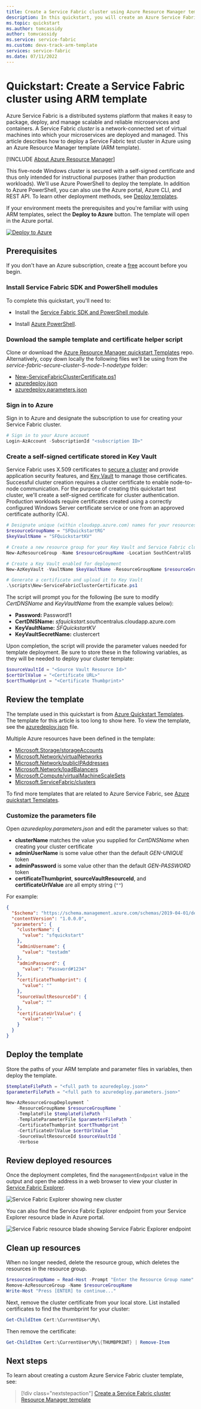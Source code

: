 ```yaml
---
title: Create a Service Fabric cluster using Azure Resource Manager template
description: In this quickstart, you will create an Azure Service Fabric test cluster by using Azure Resource Manager template.
ms.topic: quickstart
ms.author: tomcassidy
author: tomvcassidy
ms.service: service-fabric
ms.custom: devx-track-arm-template
services: service-fabric
ms.date: 07/11/2022
---
```


# Quickstart: Create a Service Fabric cluster using ARM template

Azure Service Fabric is a distributed systems platform that makes it easy to package, deploy, and manage scalable and reliable microservices and containers. A Service Fabric *cluster* is a network-connected set of virtual machines into which your microservices are deployed and managed. This article describes how to deploy a Service Fabric test cluster in Azure using an Azure Resource Manager template (ARM template).

[!INCLUDE [About Azure Resource Manager](../../includes/resource-manager-quickstart-introduction.md)]

This five-node Windows cluster is secured with a self-signed certificate and thus only intended for instructional purposes (rather than production workloads). We'll use Azure PowerShell to deploy the template. In addition to Azure PowerShell, you can also use the Azure portal, Azure CLI, and REST API. To learn other deployment methods, see [Deploy templates](../azure-resource-manager/templates/deploy-portal.md).

If your environment meets the prerequisites and you're familiar with using ARM templates, select the **Deploy to Azure** button. The template will open in the Azure portal.

[![Deploy to Azure](~/articles/reusable-content/deploy-to-azure-button.svg)](https://portal.azure.com/#create/Microsoft.Template/uri/https%3A%2F%2Fraw.githubusercontent.com%2FAzure%2Fazure-quickstart-templates%2Fmaster%2Fquickstarts%2Fmicrosoft.servicefabric%2Fservice-fabric-secure-cluster-5-node-1-nodetype%2Fazuredeploy.json)

## Prerequisites

If you don't have an Azure subscription, create a [free](https://azure.microsoft.com/free/) account before you begin.

### Install Service Fabric SDK and PowerShell modules

To complete this quickstart, you'll need to:

* Install the [Service Fabric SDK and PowerShell module](service-fabric-get-started.md).

* Install [Azure PowerShell](/powershell/azure/install-azure-powershell).

### Download the sample template and certificate helper script

Clone or download the [Azure Resource Manager quickstart Templates](https://github.com/Azure/azure-quickstart-templates) repo. Alternatively, copy down locally the following files we'll be using from the *service-fabric-secure-cluster-5-node-1-nodetype* folder:

* [New-ServiceFabricClusterCertificate.ps1](https://raw.githubusercontent.com/Azure/azure-quickstart-templates/master/quickstarts/microsoft.servicefabric/service-fabric-secure-cluster-5-node-1-nodetype/scripts/New-ServiceFabricClusterCertificate.ps1)
* [azuredeploy.json](https://raw.githubusercontent.com/Azure/azure-quickstart-templates/master/quickstarts/microsoft.servicefabric/service-fabric-secure-cluster-5-node-1-nodetype/azuredeploy.json)
* [azuredeploy.parameters.json](https://raw.githubusercontent.com/Azure/azure-quickstart-templates/master/quickstarts/microsoft.servicefabric/service-fabric-secure-cluster-5-node-1-nodetype/azuredeploy.parameters.json)

### Sign in to Azure

Sign in to Azure and designate the subscription to use for creating your Service Fabric cluster.

```powershell
# Sign in to your Azure account
Login-AzAccount -SubscriptionId "<subscription ID>"
```

### Create a self-signed certificate stored in Key Vault

Service Fabric uses X.509 certificates to [secure a cluster](./service-fabric-cluster-security.md) and provide application security features, and [Key Vault](../key-vault/general/overview.md) to manage those certificates. Successful cluster creation requires a cluster certificate to enable node-to-node communication. For the purpose of creating this quickstart test cluster, we'll create a self-signed certificate for cluster authentication. Production workloads require certificates created using a correctly configured Windows Server certificate service or one from an approved certificate authority (CA).

```powershell
# Designate unique (within cloudapp.azure.com) names for your resources
$resourceGroupName = "SFQuickstartRG"
$keyVaultName = "SFQuickstartKV"

# Create a new resource group for your Key Vault and Service Fabric cluster
New-AzResourceGroup -Name $resourceGroupName -Location SouthCentralUS

# Create a Key Vault enabled for deployment
New-AzKeyVault -VaultName $keyVaultName -ResourceGroupName $resourceGroupName -Location SouthCentralUS -EnabledForDeployment

# Generate a certificate and upload it to Key Vault
.\scripts\New-ServiceFabricClusterCertificate.ps1
```

The script will prompt you for the following (be sure to modify *CertDNSName* and *KeyVaultName* from the example values below):

* **Password:** Password!1
* **CertDNSName:** *sfquickstart*.southcentralus.cloudapp.azure.com
* **KeyVaultName:** *SFQuickstartKV*
* **KeyVaultSecretName:** clustercert

Upon completion, the script will provide the parameter values needed for template deployment. Be sure to store these in the following variables, as they will be needed to deploy your cluster template:

```powershell
$sourceVaultId = "<Source Vault Resource Id>"
$certUrlValue = "<Certificate URL>"
$certThumbprint = "<Certificate Thumbprint>"
```

## Review the template

The template used in this quickstart is from [Azure Quickstart Templates](https://azure.microsoft.com/resources/templates/service-fabric-secure-cluster-5-node-1-nodetype/). The template for this article is too long to show here. To view the template, see the [azuredeploy.json](https://raw.githubusercontent.com/Azure/azure-quickstart-templates/master/quickstarts/microsoft.servicefabric/service-fabric-secure-cluster-5-node-1-nodetype/azuredeploy.json) file.

Multiple Azure resources have been defined in the template:

* [Microsoft.Storage/storageAccounts](/azure/templates/microsoft.storage/storageaccounts)
* [Microsoft.Network/virtualNetworks](/azure/templates/microsoft.network/virtualnetworks)
* [Microsoft.Network/publicIPAddresses](/azure/templates/microsoft.network/publicipaddresses)
* [Microsoft.Network/loadBalancers](/azure/templates/microsoft.network/loadbalancers)
* [Microsoft.Compute/virtualMachineScaleSets](/azure/templates/microsoft.compute/virtualmachinescalesets)
* [Microsoft.ServiceFabric/clusters](/azure/templates/microsoft.servicefabric/clusters)

To find more templates that are related to Azure Service Fabric, see
[Azure quickstart Templates](https://azure.microsoft.com/resources/templates/?sort=Popular&term=service+fabric).

### Customize the parameters file

Open *azuredeploy.parameters.json* and edit the parameter values so that:

* **clusterName** matches the value you supplied for *CertDNSName* when creating your cluster certificate
* **adminUserName** is some value other than the default *GEN-UNIQUE* token
* **adminPassword** is some value other than the default *GEN-PASSWORD* token
* **certificateThumbprint**, **sourceVaultResourceId**, and **certificateUrlValue** are all empty string (`""`)

For example:

```json
{
  "$schema": "https://schema.management.azure.com/schemas/2019-04-01/deploymentParameters.json#",
  "contentVersion": "1.0.0.0",
  "parameters": {
    "clusterName": {
      "value": "sfquickstart"
    },
    "adminUsername": {
      "value": "testadm"
    },
    "adminPassword": {
      "value": "Password#1234"
    },
    "certificateThumbprint": {
      "value": ""
    },
    "sourceVaultResourceId": {
      "value": ""
    },
    "certificateUrlValue": {
      "value": ""
    }
  }
}
```

## Deploy the template

Store the paths of your ARM template and parameter files in variables, then deploy the template.

```powershell
$templateFilePath = "<full path to azuredeploy.json>"
$parameterFilePath = "<full path to azuredeploy.parameters.json>"

New-AzResourceGroupDeployment `
    -ResourceGroupName $resourceGroupName `
    -TemplateFile $templateFilePath `
    -TemplateParameterFile $parameterFilePath `
    -CertificateThumbprint $certThumbprint `
    -CertificateUrlValue $certUrlValue `
    -SourceVaultResourceId $sourceVaultId `
    -Verbose
```

## Review deployed resources

Once the deployment completes, find the `managementEndpoint` value in the output and open the address in a web browser to view your cluster in [Service Fabric Explorer](./service-fabric-visualizing-your-cluster.md).

![Service Fabric Explorer showing new cluster](./media/quickstart-cluster-template/service-fabric-explorer.png)

You can also find the Service Fabric Explorer endpoint from your Service Explorer resource blade in Azure portal.

![Service Fabric resource blade showing Service Fabric Explorer endpoint](./media/quickstart-cluster-template/service-fabric-explorer-endpoint-azure-portal.png)

## Clean up resources

When no longer needed, delete the resource group, which deletes the resources in the resource group.

```powershell
$resourceGroupName = Read-Host -Prompt "Enter the Resource Group name"
Remove-AzResourceGroup -Name $resourceGroupName
Write-Host "Press [ENTER] to continue..."
```

Next, remove the cluster certificate from your local store. List installed certificates to find the thumbprint for your cluster:

```powershell
Get-ChildItem Cert:\CurrentUser\My\
```

Then remove the certificate:

```powershell
Get-ChildItem Cert:\CurrentUser\My\{THUMBPRINT} | Remove-Item
```

## Next steps

To learn about creating a custom Azure Service Fabric cluster template, see:

> [!div class="nextstepaction"]
> [Create a Service Fabric cluster Resource Manager template](service-fabric-cluster-creation-create-template.md)
